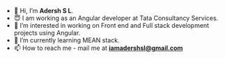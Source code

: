 - 👋 Hi, I’m <strong>Adersh S L</strong>.
- 😇 I am working as an Angular developer at Tata Consultancy Services.
- 👀 I’m interested in working on Front end and Full stack development projects using Angular.
- 🌱 I’m currently learning MEAN stack.
- 📫 How to reach me - mail me at <strong>iamadershsl@gmail.com</strong>
